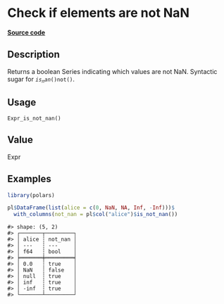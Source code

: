 

# Check if elements are not NaN

[**Source code**](https://github.com/pola-rs/r-polars/tree/5765842071140bd7a822ebb4fd6b0ab652d73f0d/R/after-wrappers.R#L20)

## Description

Returns a boolean Series indicating which values are not NaN. Syntactic
sugar for <code style="white-space: pre;">$is_nan()$not()</code>.

## Usage

<pre><code class='language-R'>Expr_is_not_nan()
</code></pre>

## Value

Expr

## Examples

``` r
library(polars)

pl$DataFrame(list(alice = c(0, NaN, NA, Inf, -Inf)))$
  with_columns(not_nan = pl$col("alice")$is_not_nan())
```

    #> shape: (5, 2)
    #> ┌───────┬─────────┐
    #> │ alice ┆ not_nan │
    #> │ ---   ┆ ---     │
    #> │ f64   ┆ bool    │
    #> ╞═══════╪═════════╡
    #> │ 0.0   ┆ true    │
    #> │ NaN   ┆ false   │
    #> │ null  ┆ true    │
    #> │ inf   ┆ true    │
    #> │ -inf  ┆ true    │
    #> └───────┴─────────┘

